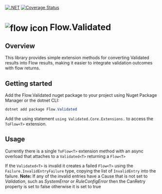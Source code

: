 [![.NET](https://github.com/code-dispenser/Flow-Validated/actions/workflows/buildandtest.yml/badge.svg?branch=main)](https://github.com/code-dispenser/Flow-Validated/actions/workflows/buildandtest.yml) [![Coverage Status](https://coveralls.io/repos/github/code-dispenser/Flow-Validated/badge.svg?branch=main)](https://coveralls.io/github/code-dispenser/Flow?branch=main) 


<h1>
<img src="https://raw.github.com/code-dispenser/Flow-Validated/main/assets/icon-64.png" align="center" alt="flow icon" /> Flow.Validated
</h1>
<!--
# ![icon](https://raw.githubusercontent.com/code-dispenser/Flow/main/Assets/icon-64.png) Flow.Validated 
-->
<!-- H1 for git hub, but for nuget the markdown is fine as it centers the image, uncomment as appropriate and do the same at the bottom of this file for the icon author -->

## Overview
This library provides simple extension methods for converting Validated<T> results into Flow<T> results, making it easier to integrate validation outcomes with flow returns.

## Getting started

Add the Flow.Validated nuget package to your project using Nuget Package Manager or the dotnet CLI:

```csharp
dotnet add package Flow.Validated
```
Add the using statement `using Validated.Core.Extensions.` to access the `ToFlow<T>` extension.


## Usage
Currently there is a single `ToFlow<T>` extension method with an async overload that attaches to a ``Validated<T>`` returning a `Flow<T>`

If the `Validated<T>` is invalid it creates a failed `Flow<T>` using the `Failure.InvalidEntryFailure` type, copying the list of `InvalidEntry` into the failure.
**Note:** If any of the invalid entries have a Cause that is not set to *Validation*, such as *SystemError* or *RuleConfigError* then the CanRetry property is set to false otherwise it is set to true 